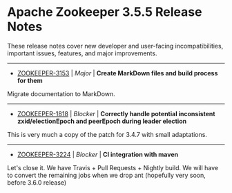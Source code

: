 
<!---
# Licensed to the Apache Software Foundation (ASF) under one
# or more contributor license agreements.  See the NOTICE file
# distributed with this work for additional information
# regarding copyright ownership.  The ASF licenses this file
# to you under the Apache License, Version 2.0 (the
# "License"); you may not use this file except in compliance
# with the License.  You may obtain a copy of the License at
#
#     http://www.apache.org/licenses/LICENSE-2.0
#
# Unless required by applicable law or agreed to in writing, software
# distributed under the License is distributed on an "AS IS" BASIS,
# WITHOUT WARRANTIES OR CONDITIONS OF ANY KIND, either express or implied.
# See the License for the specific language governing permissions and
# limitations under the License.
-->
# Apache Zookeeper  3.5.5 Release Notes

These release notes cover new developer and user-facing incompatibilities, important issues, features, and major improvements.


---

* [ZOOKEEPER-3153](https://issues.apache.org/jira/browse/ZOOKEEPER-3153) | *Major* | **Create MarkDown files and build process for them**

Migrate documentation to MarkDown.


---

* [ZOOKEEPER-1818](https://issues.apache.org/jira/browse/ZOOKEEPER-1818) | *Blocker* | **Correctly handle potential inconsistent zxid/electionEpoch and peerEpoch during leader election**

This is very much a copy of the patch for 3.4.7 with small adaptations.


---

* [ZOOKEEPER-3224](https://issues.apache.org/jira/browse/ZOOKEEPER-3224) | *Blocker* | **CI integration with maven**

Let's close it.
We have Travis + Pull Requests + Nightly build.
We will have to convert the remaining jobs when we drop ant (hopefully very soon, before 3.6.0 release)



